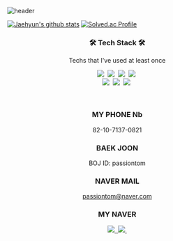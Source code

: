 ![header](https://capsule-render.vercel.app/api?type=soft&color=auto&height=150&section=header&text=JaehyunKim&fontSize=70&animation=twinkling)

[![Jaehyun's github stats](https://github-readme-stats.vercel.app/api?username=rich-hyun)](https://github.com/Jnuary)
[![Solved.ac Profile](http://mazassumnida.wtf/api/v2/generate_badge?boj=passiontom)](https://solved.ac/passiontom/)

<h3 align="center">🛠 Tech Stack 🛠</h3>

<p align="center"> Techs that I've used at least once </p>

<p align="center">
  <img src="https://img.shields.io/badge/C-A8B9CC?style=flat-square&logo=C&logoColor=white"/></a>&nbsp 
  <img src="https://img.shields.io/badge/Python-3766AB?style=flat-square&logo=Python&logoColor=white"/></a>&nbsp 
  <img src="https://img.shields.io/badge/html-E34F26?style=flat-square&logo=html5&logoColor=white"/></a>&nbsp 
  <img src="https://img.shields.io/badge/css-1572B6?style=flat-square&logo=css3&logoColor=white"/></a>&nbsp 
  <br>
  <img src="https://img.shields.io/badge/Javascript-ffb13b?style=flat-square&logo=javascript&logoColor=white"/></a>&nbsp 
  <img src="https://img.shields.io/badge/aws-333664?style=flat-square&logo=amazon-aws&logoColor=white"/></a>&nbsp 
  <img src="https://img.shields.io/badge/Java-007396?style=flat-square&logo=Java&logoColor=white"/></a>&nbsp 
</p>

<br>

<h3 align="center"> MY PHONE Nb</h3>

<div align="center" style="text-align:center">
  
   82-10-7137-0821
  
</div>

<h3 align="center"> BAEK JOON </h3>

<div align="center" style="text-align:center">
  
   BOJ ID: passiontom
  
</div>
  
<h3 align="center"> NAVER MAIL </h3>

<div align="center" style="text-align:center">
  
   passiontom@naver.com
  
</div>

<h3 align="center"> MY NAVER</h3>

<p align="center">
  <a href="https://blog.naver.com/passiontom/"><img src="https://img.shields.io/badge/Naver_blog-FF5722?style#=for-the-badge&logo=Naver_blog&logoColor=white">&nbsp
  <a href="https://www.acmicpc.net/user/passiontom/"><img src="https://img.shields.io/badge/BAEKJOON-FF5722?style#=for-the-badge&logo=BAEKJOONg&logoColor=white">&nbsp
</p>

